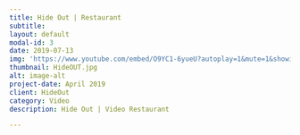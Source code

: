 ```yaml
---
title: Hide Out | Restaurant
subtitle: 
layout: default
modal-id: 3
date: 2019-07-13
img: 'https://www.youtube.com/embed/O9YC1-6yueU?autoplay=1&mute=1&showinfo=0&controls=0&loop=1&list=PL4ZHc1f3Rxy0eBVQSfZISeTM_SNBBcpPI&amp'
thumbnail: HideOUT.jpg
alt: image-alt
project-date: April 2019
client: HideOut
category: Video
description: Hide Out | Video Restaurant

---
```

